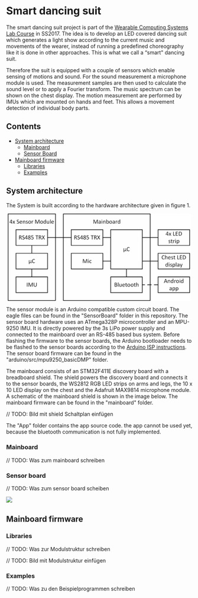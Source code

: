 # Smart dancing suit

The smart dancing suit project is part of the [Wearable Computing Systems Lab Course](https://es.informatik.uni-freiburg.de/teaching/wearable-lab) in SS2017. The idea is to develop an LED covered dancing suit which generates a light show according to the current music and movements of the wearer, instead of running a predefined choreography like it is done in other approaches. This is what we call a “smart" dancing suit.

Therefore the suit is equipped with a couple of sensors which enable sensing of motions and sound.
For the sound measurement a microphone module is used. The measurement samples are then used to calculate the sound level or to apply a Fourier transform. The music spectrum can be shown on the chest display.
The motion measurement are performed by IMUs which are mounted on hands and feet. This allows a movement detection of individual body parts.


## Contents

* [System architecture](https://github.com/benninge/wearable_suit/blob/master/README.md#system-architecture)
    * [Mainboard](https://github.com/benninge/wearable_suit/blob/master/README.md#mainboard)
    * [Sensor Board](https://github.com/benninge/wearable_suit/blob/master/README.md#sensor-board)
* [Mainboard firmware](https://github.com/benninge/wearable_suit/blob/master/README.md#mainboard-firmware)
    * [Libraries](https://github.com/benninge/wearable_suit/blob/master/README.md#libraries)
    * [Examples](https://github.com/benninge/wearable_suit/blob/master/README.md#examples)


## System architecture

The System is built according to the hardware architecture given in figure 1.

<img align="center" src="poster/ledSuitSchematic.png" width="500" description="Figure 1: Schematic setup of the system">

The sensor module is an Arduino compatible custom circuit board. The eagle files can be found in the "SensorBoard" folder in this repository. The sensor board hardware uses an ATmega328P microcontroller and an MPU-9250 IMU. It is directly powered by the 3s LiPo power supply and connected to the mainboard over an RS-485 based bus system.
Before flashing the firmware to the sensor boards, the Arduino bootloader needs to be flashed to the sensor boards according to the [Arduino ISP instructions](https://www.arduino.cc/en/Tutorial/ArduinoISP). The sensor board firmware can be found in the "arduino/src/mpu9250_basicDMP" folder.

The mainboard consists of an STM32F411E discovery board with a breadboard shield. The shield powers the discovery board and connects it to the sensor boards, the WS2812 RGB LED strips on arms and legs, the 10 x 10 LED display on the chest and the Adafruit MAX9814 microphone module. A schematic of the mainboard shield is shown in the image below. The mainboard firmware can be found in the "mainboard" folder.

// TODO: Bild mit shield Schaltplan einfügen

The "App" folder contains the app source code. the app cannot be used yet, because the bluetooth communication is not fully implemented.

### Mainboard

// TODO: Was zum mainboard schreiben

### Sensor board

// TODO: Was zum sensor board scheiben

<img src="poster/sensorBoard.png" width="300">

## Mainboard firmware

### Libraries

// TODO: Was zur Modulstruktur schreiben

// TODO: Bild mit Modulstruktur einfügen

### Examples

// TODO: Was zu den Beispielprogrammen schreiben